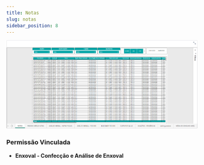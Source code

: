 ```yaml
---
title: Notas
slug: notas
sidebar_position: 8 
---
```


![Alt text](image-8.png)





### Permissão Vinculada

- **Enxoval - Confecção e Análise de Enxoval**